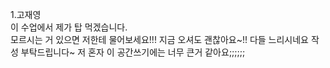 
1.고재영   
이 수업에서 제가 탑 먹겠습니다.  
모르시는 거 있으면 저한테 물어보세요!!!
지금 오셔도 괜찮아요~!!
다들 느리시네요 작성 부탁드립니다~ 저 혼자 이 공간쓰기에는 너무 큰거 같아요;;;;;;


